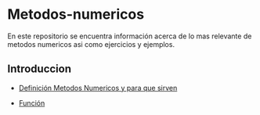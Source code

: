 # Metodos-numericos
En este repositorio se encuentra información acerca de lo mas relevante de metodos numericos asi como ejercicios y ejemplos. 

## Introduccion
- [Definición Metodos Numericos y para que sirven](https://github.com/LuisOmarFlores6627/MetodosNumericosISC/blob/main/Que%20es%20Metodos%20Numericos%20y%20para%20que%20sirve)

- [Función](https://github.com/LuisOmarFlores6627/MetodosNumericosISC/blob/main/Que%20es%20una%20funcion) 
